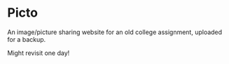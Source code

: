 Picto
=====

An image/picture sharing website for an old college assignment, uploaded for a backup.

Might revisit one day!
